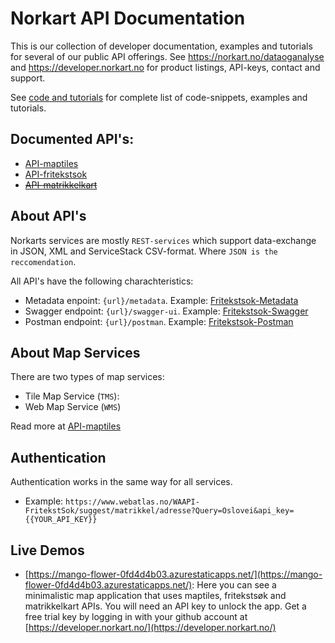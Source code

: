 # Norkart API Documentation

This is our collection of developer documentation, examples and tutorials for several of our public API offerings. See https://norkart.no/dataoganalyse and https://developer.norkart.no for product listings, API-keys, contact and support. 

See [code and tutorials](code_and_tutorials) for complete list of code-snippets, examples and tutorials.

## Documented API's:

* [API-maptiles](API-maptiles)
* [API-fritekstsok](API-fritekstsok)
* [~~API-matrikkelkart~~](API-matrikkelkart)


## About API's
Norkarts services are mostly ```REST-services``` which support data-exchange in JSON, XML and ServiceStack CSV-format. Where ```JSON is the reccomendation```.

All API's have the following charachteristics:
- Metadata enpoint: ```{url}/metadata```. Example: [Fritekstsok-Metadata](https://www.webatlas.no/WAAPI-FritekstSok/metadata)
- Swagger endpoint: ```{url}/swagger-ui```. Example:  [Fritekstsok-Swagger](https://www.webatlas.no/WAAPI-FritekstSok/swagger-ui/)
- Postman endpoint: ```{url}/postman```. Example:  [Fritekstsok-Postman](https://www.webatlas.no/WAAPI-FritekstSok/postman)

## About Map Services
There are two types of map services:
- Tile Map Service (```TMS```):
- Web Map Service (```WMS```)

Read more at [API-maptiles](API-maptiles)


## Authentication
Authentication works in the same way for all services. 
- Example: ```https://www.webatlas.no/WAAPI-FritekstSok/suggest/matrikkel/adresse?Query=Oslovei&api_key={{YOUR_API_KEY}}```

## Live Demos
- [https://mango-flower-0fd4d4b03.azurestaticapps.net/](https://mango-flower-0fd4d4b03.azurestaticapps.net/): Here you can see a minimalistic map application that uses maptiles, fritekstsøk and matrikkelkart APIs. You will need an API key to unlock the app. Get a free trial key by logging in with your github account at [https://developer.norkart.no/](https://developer.norkart.no/)




